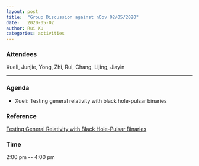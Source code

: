 ```yaml
---
layout: post
title:  "Group Discussion against nCov 02/05/2020"
date:   2020-05-02
author: Rui Xu
categories: activities
---
```



### Attendees


Xueli, Junjie, Yong, Zhi, Rui, Chang, Lijing, Jiayin

---

### Agenda

- Xueli: Testing general relativity with black hole-pulsar binaries


### Reference

[Testing General Relativity with Black Hole-Pulsar Binaries](https://arxiv.org/abs/1808.00080)



### Time

2:00 pm -- 4:00 pm
